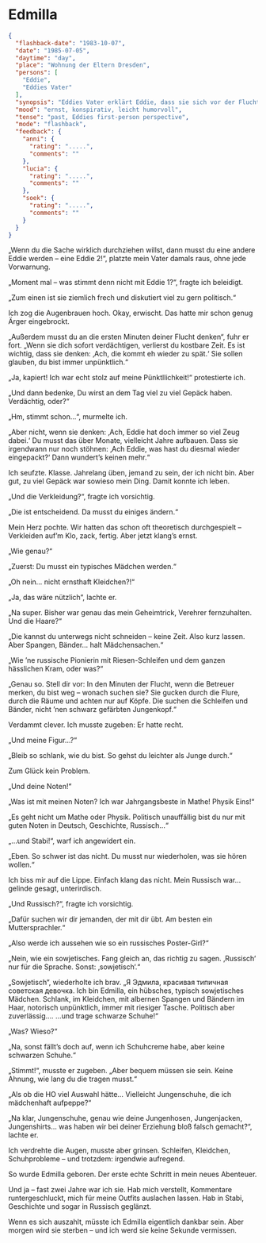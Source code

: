 # Edmilla

```json
{
  "flashback-date": "1983-10-07",
  "date": "1985-07-05",
  "daytime": "day",
  "place": "Wohnung der Eltern Dresden",
  "persons": [
    "Eddie",
    "Eddies Vater"
  ],
  "synopsis": "Eddies Vater erklärt Eddie, dass sie sich vor der Flucht verstellen muss, Edmilla wird geboren",
  "mood": "ernst, konspirativ, leicht humorvoll",
  "tense": "past, Eddies first-person perspective",
  "mode": "flashback",
  "feedback": {
    "anni": {
      "rating": ".....",
      "comments": ""
    },
    "lucia": {
      "rating": ".....",
      "comments": ""
    },
    "soek": {
      "rating": ".....",
      "comments": ""
    }
  }
}
```

„Wenn du die Sache wirklich durchziehen willst, dann musst du eine andere Eddie
werden – eine Eddie 2!“, platzte mein Vater damals raus, ohne jede Vorwarnung.

„Moment mal – was stimmt denn nicht mit Eddie 1?“, fragte ich beleidigt.

„Zum einen ist sie ziemlich frech und diskutiert viel zu gern politisch.“

Ich zog die Augenbrauen hoch. Okay, erwischt. Das hatte mir schon genug Ärger
eingebrockt.

„Außerdem musst du an die ersten Minuten deiner Flucht denken“, fuhr er fort.
„Wenn sie dich sofort verdächtigen, verlierst du kostbare Zeit. Es ist wichtig,
dass sie denken: ‚Ach, die kommt eh wieder zu spät.‘ Sie sollen glauben, du bist
immer unpünktlich.“

„Ja, kapiert! Ich war echt stolz auf meine Pünktllichkeit!“ protestierte ich.

„Und dann bedenke, Du wirst an dem Tag viel zu viel Gepäck haben. Verdächtig,
oder?“

„Hm, stimmt schon…“, murmelte ich.

„Aber nicht, wenn sie denken: ‚Ach, Eddie hat doch immer so viel Zeug dabei.‘ Du
musst das über Monate, vielleicht Jahre aufbauen. Dass sie irgendwann nur noch
stöhnen: ‚Ach Eddie, was hast du diesmal wieder eingepackt?‘ Dann wundert’s
keinen mehr.“

Ich seufzte. Klasse. Jahrelang üben, jemand zu sein, der ich nicht bin. Aber
gut, zu viel Gepäck war sowieso mein Ding. Damit konnte ich leben.

„Und die Verkleidung?“, fragte ich vorsichtig.

„Die ist entscheidend. Da musst du einiges ändern.“

Mein Herz pochte. Wir hatten das schon oft theoretisch durchgespielt –
Verkleiden auf’m Klo, zack, fertig. Aber jetzt klang’s ernst.

„Wie genau?“

„Zuerst: Du musst ein typisches Mädchen werden.“

„Oh nein… nicht ernsthaft Kleidchen?!“

„Ja, das wäre nützlich“, lachte er.

„Na super. Bisher war genau das mein Geheimtrick, Verehrer fernzuhalten. Und die
Haare?“

„Die kannst du unterwegs nicht schneiden – keine Zeit. Also kurz lassen. Aber
Spangen, Bänder… halt Mädchensachen.“

„Wie ’ne russische Pionierin mit Riesen-Schleifen und dem ganzen hässlichen
Kram, oder was?“

„Genau so. Stell dir vor: In den Minuten der Flucht, wenn die Betreuer merken,
du bist weg – wonach suchen sie? Sie gucken durch die Flure, durch die Räume und
achten nur auf Köpfe. Die suchen die Schleifen und Bänder, nicht ’nen schwarz
gefärbten Jungenkopf.“

Verdammt clever. Ich musste zugeben: Er hatte recht.

„Und meine Figur…?“

„Bleib so schlank, wie du bist. So gehst du leichter als Junge durch.“

Zum Glück kein Problem.

„Und deine Noten!“

„Was ist mit meinen Noten? Ich war Jahrgangsbeste in Mathe! Physik Eins!“

„Es geht nicht um Mathe oder Physik. Politisch unauffällig bist du nur mit guten
Noten in Deutsch, Geschichte, Russisch…“

„…und Stabi!“, warf ich angewidert ein.

„Eben. So schwer ist das nicht. Du musst nur wiederholen, was sie hören wollen.“

Ich biss mir auf die Lippe. Einfach klang das nicht. Mein Russisch war… gelinde
gesagt, unterirdisch.

„Und Russisch?“, fragte ich vorsichtig.

„Dafür suchen wir dir jemanden, der mit dir übt. Am besten ein Muttersprachler.“

„Also werde ich aussehen wie so ein russisches Poster-Girl?“

„Nein, wie ein sowjetisches. Fang gleich an, das richtig zu sagen. ‚Russisch‘
nur für die Sprache. Sonst: ‚sowjetisch‘.“

„Sowjetisch“, wiederholte ich brav. „Я Эдмила, красивая типичная советская
девочка. Ich bin Edmilla, ein hübsches, typisch sowjetisches Mädchen. Schlank,
im Kleidchen, mit albernen Spangen und Bändern im Haar, notorisch unpünktlich,
immer mit riesiger Tasche. Politisch aber zuverlässig…. …und trage schwarze
Schuhe!“

„Was? Wieso?“

„Na, sonst fällt’s doch auf, wenn ich Schuhcreme habe, aber keine schwarzen
Schuhe.“

„Stimmt!“, musste er zugeben. „Aber bequem müssen sie sein. Keine Ahnung, wie
lang du die tragen musst.“

„Als ob die HO viel Auswahl hätte… Vielleicht Jungenschuhe, die ich mädchenhaft
aufpeppe?“

„Na klar, Jungenschuhe, genau wie deine Jungenhosen, Jungenjacken, Jungenshirts…
was haben wir bei deiner Erziehung bloß falsch gemacht?“, lachte er.

Ich verdrehte die Augen, musste aber grinsen. Schleifen, Kleidchen,
Schuhprobleme – und trotzdem: irgendwie aufregend.

So wurde Edmilla geboren. Der erste echte Schritt in mein neues Abenteuer.

Und ja – fast zwei Jahre war ich sie. Hab mich verstellt, Kommentare
runtergeschluckt, mich für meine Outfits auslachen lassen. Hab in Stabi,
Geschichte und sogar in Russisch geglänzt.

Wenn es sich auszahlt, müsste ich Edmilla eigentlich dankbar sein. Aber morgen
wird sie sterben – und ich werd sie keine Sekunde vermissen.
